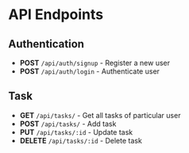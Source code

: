 # API Endpoints

## Authentication

- **POST** `/api/auth/signup` - Register a new user
- **POST** `/api/auth/login` - Authenticate user

## Task

- **GET** `/api/tasks/` - Get all tasks of particular user
- **POST** `/api/tasks/` - Add task
- **PUT** `/api/tasks/:id` - Update task
- **DELETE** `/api/tasks/:id` - Delete task

